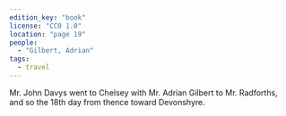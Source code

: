 ```yaml
---
edition_key: "book"
license: "CC0 1.0"
location: "page 19"
people:
  - "Gilbert, Adrian"
tags:
  - travel
---
```

Mr. John
Davys went to Chelsey with Mr. Adrian Gilbert to Mr. Radforths,
and so the 18th day from thence toward Devonshyre.
